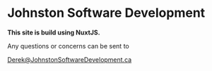 # Johnston Software Development

**This site is build using NuxtJS.**

Any questions or concerns can be sent to

Derek@JohnstonSoftwareDevelopment.ca
